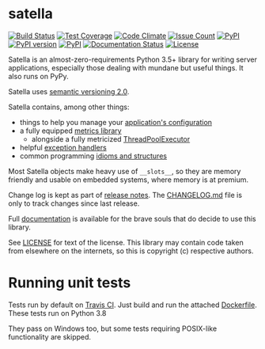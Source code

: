 satella
========
[![Build Status](https://circleci.com/gh/piotrmaslanka/satella.svg?style=svg)](https://app.circleci.com/pipelines/github/piotrmaslanka/satella)
[![Test Coverage](https://api.codeclimate.com/v1/badges/34b392b61482d98ad3f0/test_coverage)](https://codeclimate.com/github/piotrmaslanka/satella/test_coverage)
[![Code Climate](https://codeclimate.com/github/piotrmaslanka/satella/badges/gpa.svg)](https://codeclimate.com/github/piotrmaslanka/satella)
[![Issue Count](https://codeclimate.com/github/piotrmaslanka/satella/badges/issue_count.svg)](https://codeclimate.com/github/piotrmaslanka/satella)
[![PyPI](https://img.shields.io/pypi/pyversions/satella.svg)](https://pypi.python.org/pypi/satella)
[![PyPI version](https://badge.fury.io/py/satella.svg)](https://badge.fury.io/py/satella)
[![PyPI](https://img.shields.io/pypi/implementation/satella.svg)](https://pypi.python.org/pypi/satella)
[![Documentation Status](https://readthedocs.org/projects/satella/badge/?version=latest)](http://satella.readthedocs.io/en/latest/?badge=latest)
[![License](https://img.shields.io/pypi/l/satella)](https://github.com/piotrmaslanka/satella)

Satella is an almost-zero-requirements Python 3.5+ library for writing
server applications, especially those dealing with mundane but
useful things. It also runs on PyPy.

Satella uses [semantic versioning 2.0](https://semver.org/spec/v2.0.0.html).

Satella contains, among other things:
 
* things to help you manage your [application's configuration](satella/configuration)
* a fully equipped [metrics library](satella/instrumentation/metrics)
    * alongside a fully metricized [ThreadPoolExecutor](satella/instrumentation/metrics/structures/threadpool.py)
* helpful [exception handlers](satella/exception_handling)
* common programming [idioms and structures](satella/coding)

Most Satella objects make heavy use of `__slots__`, so they are memory friendly and usable on
embedded systems, where memory is at premium.

Change log is kept as part of [release notes](https://github.com/piotrmaslanka/satella/releases).
The [CHANGELOG.md](CHANGELOG.md) file is only to track changes since last release.

Full [documentation](http://satella.readthedocs.io/en/latest/?badge=latest)
is available for the brave souls that do decide to use this library.

See [LICENSE](LICENSE) for text of the license. This library may contain
code taken from elsewhere on the internets, so this is copyright (c) respective authors.

# Running unit tests

Tests run by default on 
[Travis CI](https://travis-ci.org/github/piotrmaslanka/satella).
Just build and run the attached 
[Dockerfile](Dockerfile). 
These tests run on Python 3.8

They pass on Windows too, but some tests 
requiring POSIX-like functionality are skipped.
